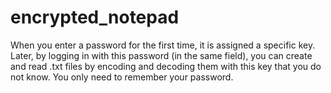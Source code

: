 # encrypted_notepad
When you enter a password for the first time, it is assigned a specific key. Later, by logging in with this password (in the same field), you can create and read .txt files by encoding and decoding them with this key that you do not know. You only need to remember your password.
